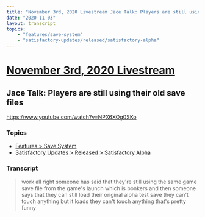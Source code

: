 ```yaml
---
title: "November 3rd, 2020 Livestream Jace Talk: Players are still using their old save files"
date: "2020-11-03"
layout: transcript
topics:
    - "features/save-system"
    - "satisfactory-updates/released/satisfactory-alpha"
---
```

# [November 3rd, 2020 Livestream](../2020-11-03.md)
## Jace Talk: Players are still using their old save files
https://www.youtube.com/watch?v=NPX6XOg0SKo

### Topics
* [Features > Save System](../topics/features/save-system.md)
* [Satisfactory Updates > Released > Satisfactory Alpha](../topics/satisfactory-updates/released/satisfactory-alpha.md)

### Transcript

> work all right someone has said that they're still using the same game save file from the game's launch which is bonkers and then someone says that they can still load their original alpha test save they can't touch anything but it loads they can't touch anything that's pretty funny
